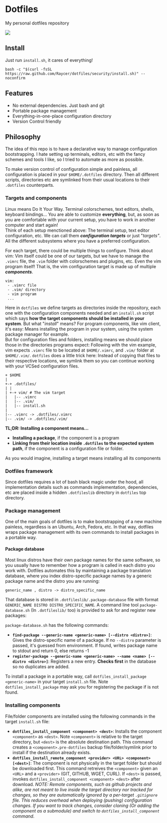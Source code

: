 # Dotfiles

My personal dotfiles repository

![](https://raw.githubusercontent.com/Raycer/dotfiles/master/dotfiles.png)

## Install

Just run `install.sh`, it cares of everything!

    bash -c "$(curl -fsSL https://raw.github.com/Raycer/dotfiles/security/install.sh)" --noconfirm

## Features
 
 - No external dependencies. Just bash and git
 - Portable package management
 - Everything-in-one-place configuration directory
 - Version Control friendly

## Philosophy

The idea of this repo is to have a declarative way to manage configuration bootstrapping. I hate setting up terminals, editors, etc with the fancy schemes and tools I like, so I tried to automate as more as possible.

To make version control of configuration simple and painless, all configuration is placed in your `$HOME/.dotfiles` directory. Then all different scripts, directories etc are symlinked from their usual locations to their `.dotfiles` counterparts.

### Targets and components

Linux means Do It Your Way. Terminal colorschemes, text editors, shells, keyboard bindings... You are able to customize **everything**, but, as soon as you are comfortable with your current setup, you have to work in another computer and start again!  
Think of each setup menctioned above: The terminal setup, text editor configuration, etc. We can call them ***configuration targets*** or just "*targets"*. All the different subsystems where you have a preferred configuration.  

For each target, there could be multiple things to configure. Think about vim: Vim itself could be one of our targets, but we have to manage the `.vimrc` file, the `.vim` folder with colorschemes and plugins, etc. Even the vim program itself! That is, the vim configuration target is made up of multiple ***components***.

    vim:
     - .vimrc file
     - .vim/ directory
     - vim program
     ...


Here in `dotfiles` we define targets as directories inside the repository, each one with the configuration components needed and an `install.sh` script which says **how the target components should be installed in your system**.
But what "*install*" means? For program components, like vim client, it's easy: Means installing the program in your system, using the system package manager for example.  
But for configuration files and folders, installing means we should place those in the directories programs expect: Following with the vim example, vim expects `.vimrc` file to be located at `$HOME/.vimrc`, and `.vim/` folder at `$HOME/.vim/`.
`dotfiles` does a little trick here: Instead of copying that files to their respective locations, we symlink them so you can continue working with your VCSed configuration files.

    + $HOME
    |
    +-+ .dotfiles/
    | |
    | +-+ vim/ # The vim target
    |   |-- .vimrc
    |   |-- .vim/
    |   |-- install.sh
    |
    |-- .vimrc -> .dotfiles/.vimrc
    |-- .vim/ -> .dotfiles/.vim/

**TL;DR: Installing a component means...**

 - **Installing a package**, if the component is a program
 - **Linking from their location inside `.dotfiles` to the expected system path**, if the component is a configuration file or folder.

As you would imagine, installing a target means installing all its components

### Dotfiles framework

Since dotfiles requires a lot of bash black magic under the hood, all implementation details such as commands implementation, dependencies, etc are placed inside a hidden `.dotfileslib` directory in `dotfiles` top directory.

### Package management

One of the main goals of dotfiles is to make bootstrapping of a new machine painless, regardless is an Ubuntu, Arch, Fedora, etc. In that way, dotfiles wraps package management with its own commands to install packages in a portable way.

#### Package database

Most linux distros have their own package names for the same software, so you usually have to remember how a program is called in each distro you work with. Dotfiles automates this by maintaining a package translation database, where you index distro-specific package names by a generic package name and the distro you are running:

    generic_name , distro -> distro_specific_name

That database is stored in `.dotfileslib/.package-database` file with format `GENERIC_NAME DISTRO DISTRO_SPECIFIC_NAME`. A command line tool `package-database.sh` (In `.dotfileslib/` too) is provided to ask for and register new packages:

`package-database.sh` has the following commands:

 - **`find-package --generic-name <generic-name> [--distro <distro>]`**: Gives the distro-specific name of a package. If no `--distro` parameter is passed, it's guessed from environment. If found, writes package name to stdout and return 0, else returns -1
 - **`register-package --generic-name <generic-name> --name <name> [--distro <distro>]`**: Registers a new entry. **Checks first** in the database so no duplicates are added.

To install a package in a portable way, call `dotfiles_install_package <generic-name>` in your target `install.sh` file. Note `dotfiles_install_package` may ask you for registering the package if is not found.

### Installing components

File/folder components are installed using the following commands in the target `install.sh` file:

 - **`dotfiles_install_component <component> <dest>`**: Installs the component `<component>` as `<dest>`. Note `<component>` is relative to the target directory, but `<dest>` is the absolute destination path. This command creates a `<component>.pre-dotfiles` backup file/folder/symlink prior to install if the destination already exists.
 - **`dotfiles_install_remote_component <provider> <URL> <component> [<dest>]`**: The component is not physically in the target folder but should be downloaded first. This command retreives the `<component>` given an `<URL>` and a `<provider>` (GIT, GITHUB, WGET, CURL). If `<dest>` is passed, invokes `dotfiles_install_component <component> <dest>` after download. 
 *NOTE: Remote components, such as github projects and alike, are not meant to live inside the target directory nor tracked for changes, so they are automatically ignored by a per-target `.gitignore` file. This reduces overhead when deploying (pushing) configuration changes. If you want to track changes, consider cloning (Or adding the component as a submodule) and switch to `dotfiles_install_component` command.*
